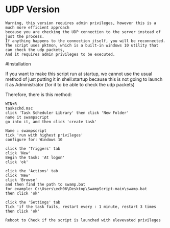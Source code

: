 # UDP Version
```
Warning, this version requires admin privileges, however this is a much more efficient approach
because you are checking the UDP connection to the server instead of just the process.
If anything happens to the connection itself, you will be reconnected.
The script uses pktmon, which is a built-in windows 10 utility that can check the udp packets,
And it requires admin privileges to be executed.
``` 


#Installation

If you want to make this script run at startup, we cannot use the usual method of just putting it in shell:startup 
because this is not going to launch it as Administrator (for it to be able to check the udp packets)

Therefore, there is this method:
```
WIN+R
taskschd.msc 
click 'Task Scheduler Library' then click 'New Folder'
name it swampscript
go into it, and then click 'create task'

Name : swampscript
tick 'run with highest privileges'
configure for: Windows 10

click the 'Triggers' tab
click 'New'
Begin the task: 'At logon'
click 'ok'

click the 'Actions' tab
click 'New'
click 'Browse'
and then find the path to swamp.bat
for example: C:\Users\ech06\Desktop\SwampScript-main\swamp.bat
then click 'ok'

click the 'Settings' tab
Tick 'if the task fails, restart every : 1 minute, restart 3 times
then click 'ok'

Reboot to Check if the script is launched with elevevated privileges
```